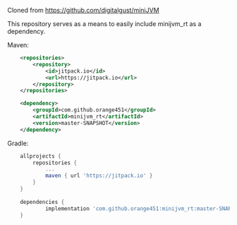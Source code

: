 Cloned from https://github.com/digitalgust/miniJVM

This repository serves as a means to easily include minijvm_rt as a dependency.

Maven:
```xml
	<repositories>
		<repository>
		    <id>jitpack.io</id>
		    <url>https://jitpack.io</url>
		</repository>
	</repositories>

	<dependency>
	    <groupId>com.github.orange451</groupId>
	    <artifactId>minijvm_rt</artifactId>
	    <version>master-SNAPSHOT</version>
	</dependency>
```

Gradle:
```gradle
	allprojects {
		repositories {
			...
			maven { url 'https://jitpack.io' }
		}
	}
	
	dependencies {
	        implementation 'com.github.orange451:minijvm_rt:master-SNAPSHOT'
	}
```
